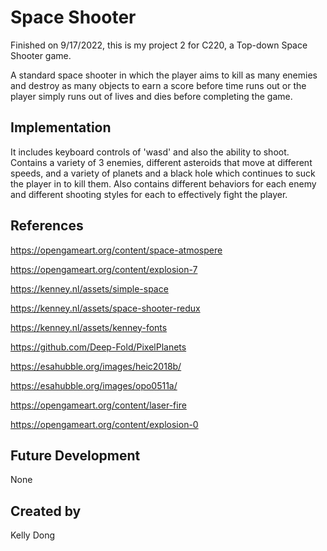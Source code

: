# Space Shooter

Finished on 9/17/2022, this is my project 2 for C220, a Top-down Space Shooter game.

A standard space shooter in which the player aims to kill as many enemies and destroy as many objects to earn a score before time runs out or the player simply runs out of lives and dies before completing the game.

## Implementation
It includes keyboard controls of 'wasd' and also the ability to shoot. Contains a variety of 3 enemies, different asteroids that move at different speeds, and a variety of planets and a black hole which continues to suck the player in to kill them. Also contains different behaviors for each enemy and different shooting styles for each to effectively fight the player.

## References
https://opengameart.org/content/space-atmospere

https://opengameart.org/content/explosion-7

https://kenney.nl/assets/simple-space

https://kenney.nl/assets/space-shooter-redux

https://kenney.nl/assets/kenney-fonts

https://github.com/Deep-Fold/PixelPlanets

https://esahubble.org/images/heic2018b/

https://esahubble.org/images/opo0511a/

https://opengameart.org/content/laser-fire

https://opengameart.org/content/explosion-0

## Future Development
None

## Created by
Kelly Dong
